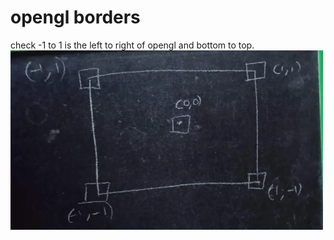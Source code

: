 # opengl borders
check -1 to 1 is the left to right of opengl and bottom to top.
![Alt text](objective.webp)